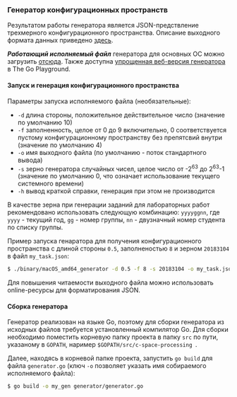 ### Генератор конфигурационных пространств

Результатом работы генератора является JSON-предствление трехмерного конфигурационного пространства.
Описание выходного формата данных приведено [здесь](formats.md).

***Работающий исполняемый файл*** генератора для основных ОС можно загрузить [отсюда](../generator/binary).
Также доступна [упрощенная веб-версия генератора](https://play.golang.org/p/VrmEy9uVR4g) в The Go Playground.


#### Запуск  и генерация конфигурационного пространства

Параметры запуска исполняемого файла (необязательные):

* `-d` длина стороны, положительное действительное число (значение по умолчанию 10)
* `-f` заполненность, целое от 0 до 9 включительно, 0 соответствуется пустому конфигурационному пространству без препятсвий внутри (значение по умолчанию 4)
* `-o` имя выходного файла (по умолчанию - поток стандартного вывода)
* `-s` зерно генератора случайных чисел, целое число от -2<sup>63</sup> до 2<sup>63</sup>-1 (значение по умолчанию 0, что означает использование текущего системного времени)
* `-h` вывод краткой справки, генерация при этом не производится

В качестве зерна при генерации заданий для лабораторных работ рекомендовано использовать следующую комбинацию: `yyyyggnn`, где `yyyy` - текущий год, `gg` - номер группы, `nn` - двузначный номер студента по списку группы.


Пример запуска генаратора для получения конфигурационного пространства с длиной стороны `0.5`, заполненостью `8` и зерном `20183104` в файл `my_task.json`:

``` bash
$ ./binary/macOS_amd64_generator -d 0.5 -f 8 -s 20183104 -o my_task.json
```

Для повышения читаемости выходного файла можно использовать online-ресурсы для форматирования JSON.


#### Сборка генератора

Генератор реализован на языке Go, поэтому для сборки генератора из исходных файлов требуется установленный компилятор Go.
Для сборки необходимо поместить корневую папку проекта в папку `src` по пути, указаному в `GOPATH`,
наример `$GOPATH/src/c-space-processing `.

Далее, находясь в корневой папке проекта, запустить `go build` для файла `generator.go` (ключ `-o` позволяет указать имя собираемого исполняемого файла):

``` bash
$ go build -o my_gen generator/generator.go
```
